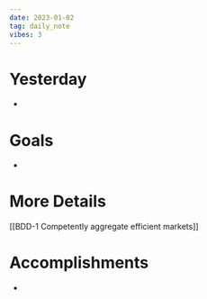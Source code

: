 ```yaml
---
date: 2023-01-02
tag: daily_note
vibes: 3
---
```


# Yesterday
- 

# Goals
- 

# More Details
[[BDD-1 Competently aggregate efficient markets]]

# Accomplishments
- 